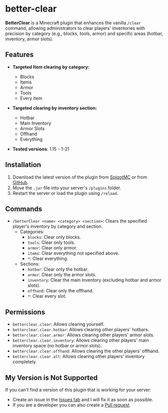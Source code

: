# better-clear
**BetterClear** is a Minecraft plugin that enhances the vanilla `/clear` command,
allowing administrators to clear players' inventories with precision by category
(e.g., blocks, tools, armor) and specific areas (hotbar, inventory, armor slots).

## Features

- **Targeted Item clearing by category:**
    - Blocks
    - Items
    - Armor
    - Tools
    - Every item

- **Targeted clearing by inventory section:**
    - Hotbar
    - Main Inventory
    - Armor Slots
    - Offhand
    - Everything  
- **Tested versions**: 1.15 - 1-21

## Installation

1. Download the latest version of the plugin from [SpigotMC]() or from [GitHub](https://github.com/AwayAllay/better-clear/releases).
2. Move the `.jar` file into your server's `/plugins` folder.
3. Restart the server or load the plugin using `/reload`.

## Commands

- `/betterClear <name> <category> <section>`: Clears the specified player's inventory by category and section.  
    - Categories:
        - `blocks`: Clear only blocks.
        - `tools`: Clear only tools.
        - `armor`: Clear only armor.
        - `items`: Clear everything not specified above.
        - `*`: Clear everything.
    - Sections:
        - `hotbar`: Clear only the hotbar.
        - `armor`: Clear only the armor slots.
        - `inventory`: Clear the main inventory (excluding hotbar and armor slots).
        - `offhand`: Clear only the offhand.
        - `*`: Clear every slot.

## Permissions

- `betterclear.clear`: Allows clearing yourself.
- `betterclear.clear.hotbar`: Allows clearing other players' hotbars.
- `betterclear.clear.armor`: Allows clearing other players' armor slots.
- `betterclear.clear.inventory`: Allows clearing other players' main inventory space (no hotbar or armor slots).
- `betterclear.clear.offhand`: Allows clearing the other players' offhand.
- `betterclear.clear.all`: Allows clearing other players' inventory completely.

## My Version is Not Supported

If you can't find a version of this plugin that is working for your server:


- Create an issue in the [Issues tab](https://github.com/AwayAllay/better-clear/issues) and I will fix it as soon as possible.
- If you are a developer you can also create a [Pull request](https://github.com/AwayAllay/better-clear/pulls).
